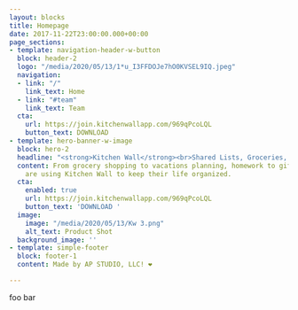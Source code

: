 ```yaml
---
layout: blocks
title: Homepage
date: 2017-11-22T23:00:00.000+00:00
page_sections:
- template: navigation-header-w-button
  block: header-2
  logo: "/media/2020/05/13/1*u_I3FFDOJe7hO0KVSEL9IQ.jpeg"
  navigation:
  - link: "/"
    link_text: Home
  - link: "#team"
    link_text: Team
  cta:
    url: https://join.kitchenwallapp.com/969qPcoLQL
    button_text: DOWNLOAD
- template: hero-banner-w-image
  block: hero-2
  headline: "<strong>Kitchen Wall</strong><br>Shared Lists, Groceries, and To Do's"
  content: From grocery shopping to vacations planning, homework to gift lists — people
    are using Kitchen Wall to keep their life organized.
  cta:
    enabled: true
    url: https://join.kitchenwallapp.com/969qPcoLQL
    button_text: 'DOWNLOAD '
  image:
    image: "/media/2020/05/13/Kw 3.png"
    alt_text: Product Shot
  background_image: ''
- template: simple-footer
  block: footer-1
  content: Made by AP STUDIO, LLC! ❤︎

---
```

foo bar